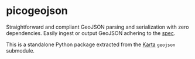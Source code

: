 # picogeojson

Straightforward and compliant GeoJSON parsing and serialization with zero
dependencies. Easily ingest or output GeoJSON adhering to the
[spec](https://tools.ietf.org/html/rfc7946).

This is a standalone Python package extracted from the
[Karta](https://karta.fortyninemaps.com) `geojson` submodule.
